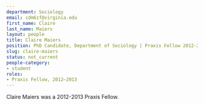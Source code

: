 ```yaml
---
department: Sociology
email: cdm6zf@virginia.edu
first_name: Claire
last_name: Maiers
layout: people
title: Claire Maiers
position: PhD Candidate, Department of Sociology | Praxis Fellow 2012-2013
slug: claire-maiers
status: not_current
people-category:
- student
roles:
- Praxis Fellow, 2012–2013
---
```


Claire Maiers was a 2012-2013 Praxis Fellow.
